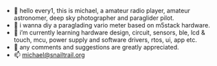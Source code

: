 - 👋 hello every1, this is michael, a amateur radio player, amateur astronomer, deep sky photographer and paraglider pilot.
- 👀 i wanna diy a paraglading vario meter based on m5stack hardware.
- 🌱 i’m currently learning hardware design, circuit, sensors, ble, lcd & touch, mcu, power supply and software drivers, rtos, ui, app etc.
- 💞️ any comments and suggestions are greatly appreciated.
- 📫 michael@snailtrail.org

<!---
snailtrailorg/snailtrailorg is a ✨ special ✨ repository because its `README.md` (this file) appears on your GitHub profile.
You can click the Preview link to take a look at your changes.
--->
